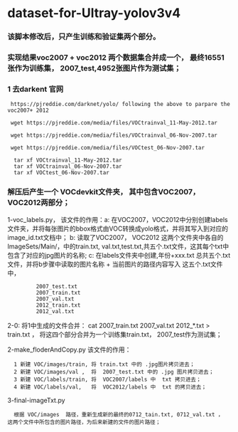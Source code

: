 # dataset-for-Ultray-yolov3v4

###   该脚本修改后，只产生训练和验证集两个部分。 
###   实现结果voc2007 + voc2012  两个数据集合并成一个，  最终16551张作为训练集， 2007_test,4952张图片作为测试集； 


###  1 去darkent 官网


     https://pjreddie.com/darknet/yolo/ following the above to parpare the voc2007+ 2012  
   
     wget https://pjreddie.com/media/files/VOCtrainval_11-May-2012.tar
   
     wget https://pjreddie.com/media/files/VOCtrainval_06-Nov-2007.tar
   
     wget https://pjreddie.com/media/files/VOCtest_06-Nov-2007.tar
   
      tar xf VOCtrainval_11-May-2012.tar
      tar xf VOCtrainval_06-Nov-2007.tar
      tar xf VOCtest_06-Nov-2007.tar
   
### 解压后产生一个 VOCdevkit文件夹， 其中包含VOC2007， VOC2012两部分；
 
1-voc_labels.py，
  该文件的作用：a: 在VOC2007，VOC2012中分别创建labels文件夹，并将每张图片的bbox格式由VOC转换成yolo格式，并将其写入到对应的image_id.txt文档中； 
            b: 读取了VOC2007， VOC2012 这两个文件夹中各自的ImageSets/Main/，中的train.txt, val.txt,test.txt,共五个.txt文件，这其每个txt中包含了对应的jpg图片的名称;
            c: 在labels文件夹中创建,年份+xxx.txt 总共五个.txt文件，并将b步骤中读取的图片名称 + 当前图片的路径内容写入 这五个.txt文件中，
             
             2007_test.txt 
             2007_train.txt  
             2007_val.txt    
             2012_train.txt  
             2012_val.txt
             
2-0: 将1中生成的文件合并： cat 2007_train.txt 2007_val.txt 2012_*.txt > train.txt ，  将这四个部分合并为一个训练集train.txt，  2007_test作为测试集；


2-make_floderAndCopy.py 该文件的作用：

      1 新建 VOC/images/train, 将 train.txt 中的 .jpg图片拷贝进去；
      2 新建 VOC/images/val ,  将  2007_test.txt 中的 .jpg 图片拷贝进去；
      3 新建 VOC/labels/train, 将  VOC2007/labels 中  txt 拷贝进去；
      4 新建 VOC/labels/val,   将  VOC2012/labels 中  txt 的拷贝进去；
      
      
3-final-imageTxt.py

      根据 VOC/images  路径，重新生成新的最终的0712_tain.txt, 0712_val.txt ， 这两个文件中所包含的图片路径，为后来新建的文件的图片路径；
